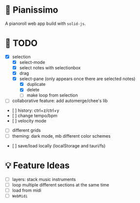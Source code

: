 # 🎹 Pianissimo

A pianoroll web app build with `solid-js`.

# 📝 TODO

- [x] selection
  - [x] select-mode
  - [x] select notes with selectionbox
  - [x] drag
  - [x] select-pane (only appears once there are selected notes)
    - [x] duplicate
    - [x] delete
    - [ ] make loop from selection
- [ ] collaborative feature: add automerge/chee's lib
- [ ] history: ctrl+z/ctrl+y
- [ ] change tempo/bpm
- [ ] velocity mode
- [ ] different grids
- [ ] theming: dark mode, mb different color schemes
- [ ] save/load locally (localStorage and tauri/fs)

# 💡 Feature Ideas

- [ ] layers: stack music instruments
- [ ] loop multiple different sections at the same time
- [ ] load from midi
- [ ] `WebMidi`
